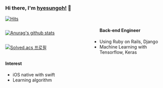 ### Hi there, I'm [hyesungoh!](https://github.com/hyesungoh) 👋
[![Hits](https://hits.seeyoufarm.com/api/count/incr/badge.svg?url=https%3A%2F%2Fgithub.com%2Fhyesungoh%2Fhit-counter&count_bg=%233D99C8&title_bg=%23555555&icon=riotgames.svg&icon_color=%23E7E7E7&title=hits&edge_flat=false)](https://hits.seeyoufarm.com)

<div style="width: 300px; float: left;">

[![Anurag's github stats](https://github-readme-stats.vercel.app/api?username=hyesungoh&hide=issues)](https://github.com/anuraghazra/github-readme-stats)

</div>

<div style="width: 300px; float: left;">

[![Solved.acs
프로필](http://mazassumnida.wtf/api/v2/generate_badge?boj=hs980414)](https://solved.ac/hs980414)
</div>

<div>

#### Back-end Engineer
- Using Ruby on Rails, Django
- Machine Learning with Tensorflow, Keras

#### Interest
- iOS native with swift
- Learning algorithm

</div>

<!--
**hyesungoh/hyesungoh** is a ✨ _special_ ✨ repository because its `README.md` (this file) appears on your GitHub profile.

Here are some ideas to get you started:

- 🔭 I’m currently working on ...
- 🌱 I’m currently learning ...
- 👯 I’m looking to collaborate on ...
- 🤔 I’m looking for help with ...
- 💬 Ask me about ...
- 📫 How to reach me: ...
- 😄 Pronouns: ...
- ⚡ Fun fact: ...
-->
